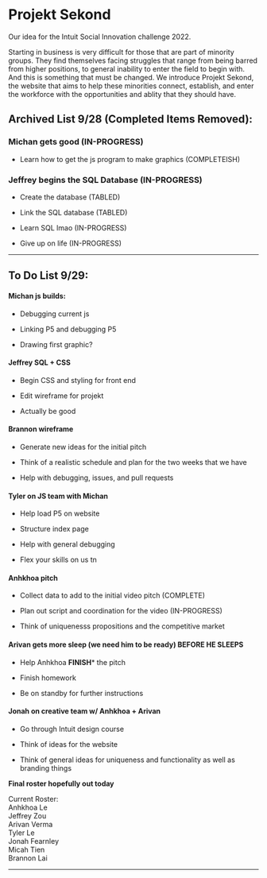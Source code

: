 # Projekt Sekond
Our idea for the Intuit Social Innovation challenge 2022.

Starting in business is very difficult for those that are part of minority groups. They find themselves facing struggles that range from being barred from higher positions, to general inability to enter the field to begin with. And this is something that must be changed. We introduce Projekt Sekond, the website that aims to help these minorities connect, establish, and enter the workforce with the opportunities and ablity that they should have.

## Archived List 9/28 (Completed Items Removed):

### Michan gets good (IN-PROGRESS)
    
- Learn how to get the js program to make graphics (COMPLETEISH)
    
### Jeffrey begins the SQL Database (IN-PROGRESS)

- Create the database (TABLED)
    
- Link the SQL database (TABLED)
    
- Learn SQL lmao (IN-PROGRESS)
    
- Give up on life (IN-PROGRESS)

---

## To Do List 9/29:

#### Michan js builds:

- Debugging current js
        
- Linking P5 and debugging P5
        
- Drawing first graphic?
        
#### Jeffrey SQL + CSS
        
- Begin CSS and styling for front end
        
- Edit wireframe for projekt
        
- Actually be good
        
#### Brannon wireframe

- Generate new ideas for the initial pitch
        
- Think of a realistic schedule and plan for the two weeks that we have
        
- Help with debugging, issues, and pull requests
        
#### Tyler on JS team with Michan

- Help load P5 on website

- Structure index page

- Help with general debugging

- Flex your skills on us tn

#### Anhkhoa pitch

- Collect data to add to the initial video pitch (COMPLETE)
        
- Plan out script and coordination for the video (IN-PROGRESS)
        
- Think of uniquenesss propositions and the competitive market
        
#### Arivan gets more sleep (we need him to be ready) **BEFORE HE SLEEPS**

- Help Anhkhoa **FINISH*** the pitch

- Finish homework

- Be on standby for further instructions

#### Jonah on creative team w/ Anhkhoa + Arivan

- Go through Intuit design course

- Think of ideas for the website

- Think of general ideas for uniqueness and functionality as well as branding things

**Final roster hopefully out today**

Current Roster:  
Anhkhoa Le  
Jeffrey Zou  
Arivan Verma  
Tyler Le  
Jonah Fearnley  
Micah Tien  
Brannon Lai  

---
